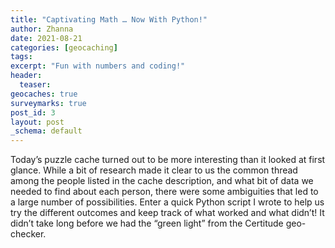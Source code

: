 ```yaml
---
title: "Captivating Math … Now With Python!"
author: Zhanna
date: 2021-08-21
categories: [geocaching]
tags:
excerpt: "Fun with numbers and coding!"
header:
  teaser:
geocaches: true
surveymarks: true
post_id: 3
layout: post
_schema: default
---
```


Today’s puzzle cache turned out to be more interesting than it looked at first glance. While a bit of research made it clear to us the common thread among the people listed in the cache description, and what bit of data we needed to find about each person, there were some ambiguities that led to a large number of possibilities. Enter a quick Python script I wrote to help us try the different outcomes and keep track of what worked and what didn’t! It didn’t take long before we had the “green light” from the Certitude geo-checker.